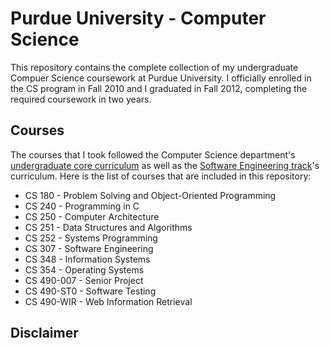 # Purdue University - Computer Science

This repository contains the complete collection of my undergraduate Compuer Science coursework at Purdue University. I officially enrolled in the CS program in Fall 2010 and I graduated in Fall 2012, completing the required coursework in two years.


## Courses

The courses that I took followed the Computer Science department's [undergraduate core curriculum][1] as well as the [Software Engineering track][2]'s curriculum. Here is the list of courses that are included in this repository:

*   CS 180 - Problem Solving and Object-Oriented Programming
*   CS 240 - Programming in C
*   CS 250 - Computer Architecture
*   CS 251 - Data Structures and Algorithms
*   CS 252 - Systems Programming
*   CS 307 - Software Engineering
*   CS 348 - Information Systems
*   CS 354 - Operating Systems
*   CS 490-007 - Senior Project
*   CS 490-ST0 - Software Testing
*   CS 490-WIR - Web Information Retrieval


## Disclaimer

[1]: http://www.cs.purdue.edu/academic_programs/undergraduate/curriculum/bachelor/index.sxhtml
[2]: http://www.cs.purdue.edu/academic_programs/undergraduate/curriculum/bachelor/track_softengr.sxhtml